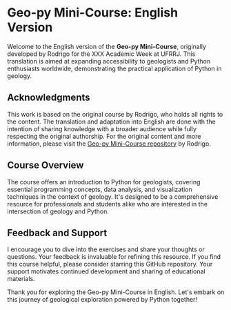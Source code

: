# Geo-py Mini-Course: English Version

Welcome to the English version of the **Geo-py Mini-Course**, originally developed by Rodrigo for the XXX Academic Week at UFRRJ. This translation is aimed at expanding accessibility to geologists and Python enthusiasts worldwide, demonstrating the practical application of Python in geology. 

## Acknowledgments

This work is based on the original course by Rodrigo, who holds all rights to the content. The translation and adaptation into English are done with the intention of sharing knowledge with a broader audience while fully respecting the original authorship. For the original content and more information, please visit the [Geo-py Mini-Course repository](https://github.com/rodreras/geopy_minicurso/tree/main) by Rodrigo.

## Course Overview

The course offers an introduction to Python for geologists, covering essential programming concepts, data analysis, and visualization techniques in the context of geology. It's designed to be a comprehensive resource for professionals and students alike who are interested in the intersection of geology and Python.

## Feedback and Support

I encourage you to dive into the exercises and share your thoughts or questions. Your feedback is invaluable for refining this resource. If you find this course helpful, please consider starring this GitHub repository. Your support motivates continued development and sharing of educational materials.

Thank you for exploring the Geo-py Mini-Course in English. Let's embark on this journey of geological exploration powered by Python together!
